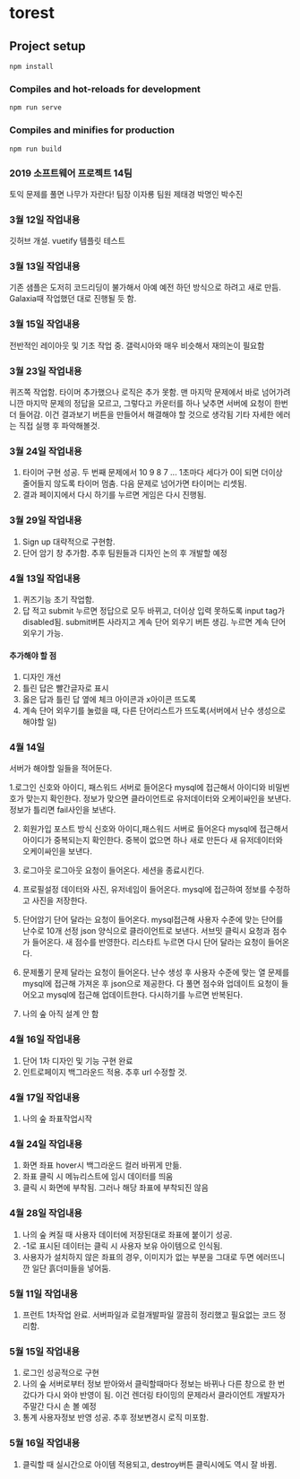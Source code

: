 # torest

## Project setup
```
npm install
```

### Compiles and hot-reloads for development
```
npm run serve
```

### Compiles and minifies for production
```
npm run build
```

### 2019 소프트웨어 프로젝트 14팀
토익 문제를 풀면 나무가 자란다!
팀장 이자룡 팀원 제태경 박명인 박수진

### 3월 12일 작업내용
깃허브 개설. vuetify 템플릿 테스트

### 3월 13일 작업내용
기존 샘플은 도저히 코드리딩이 불가해서 아예 예전 하던 방식으로 하려고 새로 만듬.
Galaxia때 작업했던 대로 진행될 듯 함. 

### 3월 15일 작업내용
전반적인 레이아웃 및 기초 작업 중. 갤럭시아와 매우 비슷해서 재의논이 필요함

### 3월 23일 작업내용
퀴즈쪽 작업함. 타이머 추가했으나 로직은 추가 못함. 
맨 마지막 문제에서 바로 넘어가려니깐 마지막 문제의 정답을 모르고, 그렇다고 카운터를 하나 낮추면 서버에 요청이 한번 더 들어감. 이건 결과보기 버튼을 만들어서 해결해야 할 것으로 생각됨
기타 자세한 에러는 직접 실행 후 파악해볼것. 

### 3월 24일 작업내용
1. 타이머 구현 성공. 두 번째 문제에서 10 9 8 7 ... 1초마다 세다가 0이 되면 더이상 줄어들지 않도록 타이머 멈춤. 다음 문제로 넘어가면 타이머는 리셋됨.
2. 결과 페이지에서 다시 하기를 누르면 게임은 다시 진행됨.

### 3월 29일 작업내용
1. Sign up 대략적으로 구현함.
2. 단어 암기 창 추가함. 추후 팀원들과 디자인 논의 후 개발할 예정

### 4월 13일 작업내용
1. 퀴즈기능 초기 작업함.
2. 답 적고 submit 누르면 정답으로 모두 바뀌고, 더이상 입력 못하도록 input tag가 disabled됨. submit버튼 사라지고 계속 단어 외우기 버튼 생김. 누르면 계속 단어 외우기 가능. 

#### 추가해야 할 점
1. 디자인 개선
2. 틀린 답은 빨간글자로 표시
3. 옳은 답과 틀린 답 옆에 체크 아이콘과 x아이콘 뜨도록
4. 계속 단어 외우기를 눌렀을 때, 다른 단어리스트가 뜨도록(서버에서 난수 생성으로 해야할 일)

### 4월 14일
서버가 해야할 일들을 적어둔다.

1.로그인
신호와 아이디, 패스워드 서버로 들어온다
mysql에 접근해서 아이디와 비밀번호가 맞는지 확인한다.
정보가 맞으면 클라이언트로 유저데이터와 오케이싸인을 보낸다.
정보가 틀리면 fail사인을 보낸다.

2. 회원가입
포스트 방식
신호와 아이디,패스워드 서버로 들어온다
mysql에 접근해서 아이디가 중복되는지 확인한다.
중복이 없으면 하나 새로 만든다
새 유저데이터와 오케이싸인을 보낸다.

3. 로그아웃
로그아웃 요청이 들어온다.
세션을 종료시킨다.

4. 프로필설정
데이터와 사진, 유저네임이 들어온다.
mysql에 접근하여 정보를 수정하고 사진을 저장한다.

5. 단어암기
단어 달라는 요청이 들어온다.
mysql접근해 사용자 수준에 맞는 단어를 난수로 10개 선정
json 양식으로 클라이언트로 보낸다. 
서브밋 클릭시 요청과 점수가 들어온다.
새 점수를 반영한다.
리스타트 누르면 다시 단어 달라는 요청이 들어온다. 

6. 문제풀기
문제 달라는 요청이 들어온다.
난수 생성 후 사용자 수준에 맞는 열 문제를 mysql에 접근해 가져온 후 json으로 제공한다.
다 풀면 점수와 업데이트 요청이 들어오고 mysql에 접근해 업데이트한다.
다시하기를 누르면 반복된다.
 
7. 나의 숲
아직 설계 안 함

### 4월 16일 작업내용 
1. 단어 1차 디자인 및 기능 구현 완료
2. 인트로페이지 백그라운드 적용. 추후 url 수정할 것.

### 4월 17일 작업내용
1. 나의 숲 좌표작업시작 

### 4월 24일 작업내용
1. 화면 좌표 hover시 백그라운드 컬러 바뀌게 만듦.
2. 좌표 클릭 시 메뉴리스트에 임시 데이터를 띄움
3. 클릭 시 화면에 부착됨. 그러나 해당 좌표에 부착되진 않음

### 4월 28일 작업내용
1. 나의 숲 켜질 때 사용자 데이터에 저장된대로 좌표에 붙이기 성공.
2. -1로 표시된 데이터는 클릭 시 사용자 보유 아이템으로 인식됨.
3. 사용자가 설치하지 않은 좌표의 경우, 이미지가 없는 부분을 그대로 두면 에러뜨니깐 일단 흙더미들을 넣어둠.

### 5월 11일 작업내용
1. 프런트 1차작업 완료. 서버파일과 로컬개발파일 깔끔히 정리했고 필요없는 코드 정리함.

### 5월 15일 작업내용
1. 로그인 성공적으로 구현
2. 나의 숲 서버로부터 정보 받아와서 클릭할때마다 정보는 바뀌나 다른 창으로 한 번 갔다가 다시 와야 반영이 됨. 이건 렌더링 타이밍의 문제라서 클라이언트 개발자가 주말간 다시 손 볼 예정
3. 통계 사용자정보 반영 성공. 추후 정보변경시 로직 미포함.

### 5월 16일 작업내용
1. 클릭할 때 실시간으로 아이템 적용되고, destroy버튼 클릭시에도 역시 잘 바뀜.